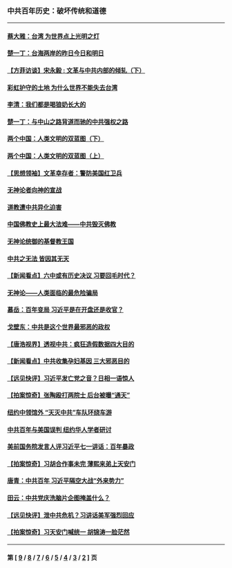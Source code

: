 ### 中共百年历史：破坏传统和道德
---
#### [蔡大雅：台湾 为世界点上光明之灯](../../pages/nf1176114/n13531530.md?02030430) 
#### [楚一丁：台海两岸的昨日今日和明日](../../pages/nf1176114/n13531468.md?02030430) 
#### [【方菲访谈】宋永毅 : 文革与中共内部的倾轧（下）](../../pages/nf1176114/n13486836.md?02030430) 
#### [彩虹护守的土地 为什么世界不能失去台湾](../../pages/nf1176114/n13476849.md?02030430) 
#### [李清：我们都是喝狼奶长大的](../../pages/nf1176114/n13471478.md?02030430) 
#### [楚一丁：与中山之路背道而驰的中共强权之路](../../pages/nf1176114/n13437270.md?02030430) 
#### [两个中国：人类文明的双蓝图（下）](../../pages/nf1176114/n13423132.md?02030430) 
#### [两个中国：人类文明的双蓝图（上）](../../pages/nf1176114/n13422687.md?02030430) 
#### [【思想领袖】文革幸存者：警防美国红卫兵](../../pages/nf1176114/n13339289.md?02030430) 
#### [无神论者向神的宣战](../../pages/nf1176114/n13281535.md?02030430) 
#### [道教遭中共异化迫害](../../pages/nf1176114/n13281463.md?02030430) 
#### [中国佛教史上最大法难——中共毁灭佛教](../../pages/nf1176114/n13281397.md?02030430) 
#### [无神论统御的基督教王国](../../pages/nf1176114/n13281280.md?02030430) 
#### [中共之无法 皆因其无天](../../pages/nf1176114/n13281088.md?02030430) 
#### [【新闻看点】六中或有历史决议 习要回毛时代？](../../pages/nf1176114/n13222895.md?02030430) 
#### [无神论——人类面临的最危险骗局](../../pages/nf1176114/n13196137.md?02030430) 
#### [慕岳：百年变局 习近平是在开盘还是收官？](../../pages/nf1176114/n13206516.md?02030430) 
#### [戈壁东：中共是这个世界最邪恶的政权](../../pages/nf1176114/n13085641.md?02030430) 
#### [【唐浩视界】透视中共：疯狂造假数据四大目的](../../pages/nf1176114/n13080590.md?02030430) 
#### [【新闻看点】中共收集孕妇基因 三大邪恶目的](../../pages/nf1176114/n13077182.md?02030430) 
#### [【远见快评】习近平发亡党之音？日相一语惊人](../../pages/nf1176114/n13074809.md?02030430) 
#### [【拍案惊奇】张陶殴打两院士 后台被曝“通天”](../../pages/nf1176114/n13070496.md?02030430) 
#### [纽约中领馆外 “天灭中共”车队环绕车游](../../pages/nf1176114/n13070693.md?02030430) 
#### [中共百年与美国误判 纽约华人学者研讨](../../pages/nf1176114/n13067969.md?02030430) 
#### [美前国务院发言人评习近平七一讲话：百年暴政](../../pages/nf1176114/n13066986.md?02030430) 
#### [【拍案惊奇】习胡合作事未完 薄熙来弟上天安门](../../pages/nf1176114/n13065867.md?02030430) 
#### [唐青：中共百年 习近平隔空大战“外来势力”](../../pages/nf1176114/n13065976.md?02030430) 
#### [田云：中共党庆洗脑片企图掩盖什么？](../../pages/nf1176114/n13064395.md?02030430) 
#### [【远见快评】泄中共危机？习讲话美军强烈回应](../../pages/nf1176114/n13064269.md?02030430) 
#### [【拍案惊奇】习天安门喊统一 胡锦涛一脸茫然](../../pages/nf1176114/n13063233.md?02030430) 

---
#### 第 [ [9](./9.md?02030430) / [8](./8.md?02030430) / [7](./7.md?02030430) / [6](./6.md?02030430) / [5](./5.md?02030430) / [4](./4.md?02030430) / [3](./3.md?02030430) / [2](./2.md?02030430) ] 页
